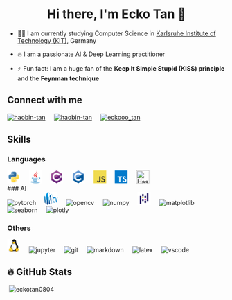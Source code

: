 <div id="header" align="center">
    <h1>Hi there, I'm Ecko Tan 👋</h1>
</div>


- 🧑‍🎓 I am currently studying Computer Science in [Karlsruhe Institute of Technology (KIT)][KIT], Germany

- 🔥 I am a passionate AI & Deep Learning practitioner

- ⚡ Fun fact: I am a huge fan of the **Keep It Simple Stupid (KISS) principle** and the **Feynman technique**


## Connect with me

<div>
<a href="https://haobin-tan.netlify.app/" target="blank"><img align="center" src="https://static.vecteezy.com/system/resources/thumbnails/000/357/012/small/1__288_29.jpg" alt="haobin-tan"  width="30" height="30"  title="Blog"/></a> &nbsp; &nbsp;
<a href="https://linkedin.com/in/haobin-tan" target="blank"><img align="center" src="https://raw.githubusercontent.com/rahuldkjain/github-profile-readme-generator/master/src/images/icons/Social/linked-in-alt.svg" alt="haobin-tan"  width="30" height="30" title="LinkedIn"/></a> &nbsp; &nbsp;
<a href="https://twitter.com/eckooo_tan" target="blank"><img align="center" src="https://raw.githubusercontent.com/rahuldkjain/github-profile-readme-generator/master/src/images/icons/Social/twitter.svg" alt="eckooo_tan" width="30" height="30" title="Twitter"/></a> &nbsp; &nbsp;
</div>


## Skills

### Languages

<div>
	<img src="https://raw.githubusercontent.com/devicons/devicon/master/icons/python/python-original.svg" width="30" height="30" title="Python"/>  &nbsp; &nbsp;
	<img src="https://raw.githubusercontent.com/devicons/devicon/master/icons/java/java-original.svg" width="30" height="30" title="Java"/>  &nbsp; &nbsp;
	<img src="https://raw.githubusercontent.com/devicons/devicon/master/icons/csharp/csharp-original.svg" width="30" height="30" title="CSharp"/>  &nbsp; &nbsp;
	<img src="https://raw.githubusercontent.com/devicons/devicon/master/icons/c/c-original.svg" width="30" height="30" title="C"/> &nbsp; &nbsp;
    <img src="https://raw.githubusercontent.com/devicons/devicon/master/icons/javascript/javascript-original.svg" alt="javascript" width="30" height="30" title="JavaScript"/>  &nbsp; &nbsp;
    <img src="https://raw.githubusercontent.com/devicons/devicon/master/icons/typescript/typescript-original.svg" alt="typescript" width="30" height="30" title="TypeScript"/>  &nbsp; &nbsp;
    <img src="https://upload.wikimedia.org/wikipedia/commons/1/1c/Haskell-Logo.svg" width="30" height="30" title="Haskell"/>&nbsp; &nbsp;
</div>
### AI

<div>
	<img src="https://www.vectorlogo.zone/logos/pytorch/pytorch-icon.svg" alt="pytorch" width="30" height="30" title="PyTorch"/>  &nbsp; &nbsp;
	<img src="https://raw.githubusercontent.com/open-mmlab/mmcv/master/docs/en/mmcv-logo.png" alt="mmcv" width="30" height="30" title="MMCV"/>  &nbsp; &nbsp;
	<img src="https://www.vectorlogo.zone/logos/opencv/opencv-icon.svg" alt="opencv" width="30" height="30" title="OpenCV"/>  &nbsp; &nbsp;
	<img src="https://w7.pngwing.com/pngs/134/662/png-transparent-numpy-hd-logo-thumbnail.png" alt="numpy" width="30" height="30" title="NumPy"/>  &nbsp; &nbsp;
	<img src="https://raw.githubusercontent.com/EckoTan0804/upic-repo/master/uPic/pandas_logo.png" alt="pandas" width="30" height="30" title="Pandas"/>  &nbsp; &nbsp;
	<img src="https://upload.wikimedia.org/wikipedia/commons/thumb/8/84/Matplotlib_icon.svg/1200px-Matplotlib_icon.svg.png" alt="matplotlib" width="30" height="30" title="Matplotlib"/>  &nbsp; &nbsp;
    <img src="https://seaborn.pydata.org/_images/logo-mark-lightbg.svg" alt="seaborn" width="30" height="30" title="Seaborn"/>   &nbsp; &nbsp;
    <img src="https://external-preview.redd.it/Lpvr5-1iF6jgAoNuhn0T3C9IhDzNwxCvsSieESGpXS8.jpg?auto=webp&s=a9b5d6c78d5de779aec963a88a47c03b336f0a7d" alt="plotly" width="30" height="30" title="Ployly"/>
</div>

### Others

<div>
	<img src="https://raw.githubusercontent.com/devicons/devicon/master/icons/linux/linux-original.svg" alt="linux" width="30" height="30" title="Linux"/>  &nbsp; &nbsp;
	<img src="https://upload.wikimedia.org/wikipedia/commons/thumb/3/38/Jupyter_logo.svg/883px-Jupyter_logo.svg.png" alt="jupyter" width="30" height="30" title="Jupyter"/>  &nbsp; &nbsp;
	<img src="https://www.vectorlogo.zone/logos/git-scm/git-scm-icon.svg" alt="git" width="30" height="30" title="Git"/>  &nbsp; &nbsp;
	<img src="https://upload.wikimedia.org/wikipedia/commons/thumb/4/41/1280px_Markdown_with_White_Background.png/640px-1280px_Markdown_with_White_Background.png" alt="markdown" width="30" height="30" title="Markdown"/>  &nbsp; &nbsp;
	<img src="https://cdn.worldvectorlogo.com/logos/latex.svg" alt="latex" width="30" height="30" title="LaTex"/>  &nbsp; &nbsp;
	<img src="https://upload.wikimedia.org/wikipedia/commons/thumb/9/9a/Visual_Studio_Code_1.35_icon.svg/2048px-Visual_Studio_Code_1.35_icon.svg.png" alt="vscode" width="30" height="30" title="VSCode"/>
</div>



## :fire: GitHub Stats
<!---

<p><img align="left" src="https://github-readme-stats.vercel.app/api/top-langs?username=eckotan0804&show_icons=true&locale=en&layout=compact&theme=dracula" alt="eckotan0804" /></p>
-->

<p>&nbsp;<img align="center" src="https://github-readme-stats.vercel.app/api?username=eckotan0804&show_icons=true&locale=en&theme=dracula" alt="eckotan0804" /></p>








[KIT]: https://www.kit.edu/english/index.php
[homepage]: https://haobin-tan.netlify.app/
[linkedin]: www.linkedin.com/in/haobin-tan
[twitter]: https://twitter.com/Eckooo_Tan
